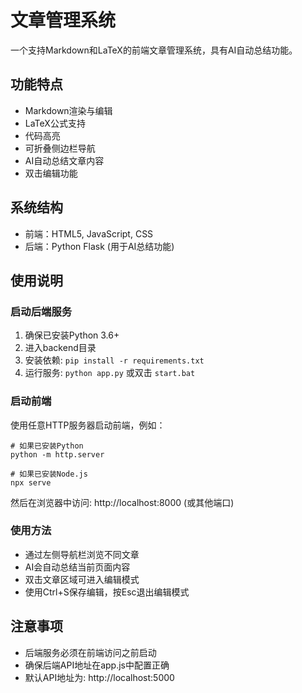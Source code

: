 # 文章管理系统

一个支持Markdown和LaTeX的前端文章管理系统，具有AI自动总结功能。

## 功能特点

- Markdown渲染与编辑
- LaTeX公式支持
- 代码高亮
- 可折叠侧边栏导航
- AI自动总结文章内容
- 双击编辑功能

## 系统结构

- 前端：HTML5, JavaScript, CSS
- 后端：Python Flask (用于AI总结功能)

## 使用说明

### 启动后端服务

1. 确保已安装Python 3.6+
2. 进入backend目录
3. 安装依赖: `pip install -r requirements.txt`
4. 运行服务: `python app.py` 或双击 `start.bat`

### 启动前端

使用任意HTTP服务器启动前端，例如：

```
# 如果已安装Python
python -m http.server

# 如果已安装Node.js
npx serve
```

然后在浏览器中访问: http://localhost:8000 (或其他端口)

### 使用方法

- 通过左侧导航栏浏览不同文章
- AI会自动总结当前页面内容
- 双击文章区域可进入编辑模式
- 使用Ctrl+S保存编辑，按Esc退出编辑模式

## 注意事项

- 后端服务必须在前端访问之前启动
- 确保后端API地址在app.js中配置正确
- 默认API地址为: http://localhost:5000 